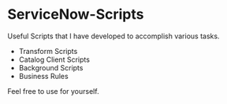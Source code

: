 <h1>ServiceNow-Scripts</h1>
<p>Useful Scripts that I have developed to accomplish various tasks.</p>

<ul>
<li>Transform Scripts</li>
<li>Catalog Client Scripts</li>
<li>Background Scripts</li>
<li>Business Rules</li>
</ul>

<p>Feel free to use for yourself.</p>

